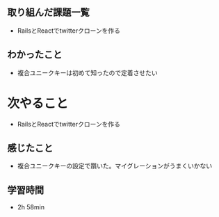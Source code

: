 ## 取り組んだ課題一覧
- RailsとReactでtwitterクローンを作る
## わかったこと
- 複合ユニークキーは初めて知ったので定着させたい
# 次やること
- RailsとReactでtwitterクローンを作る
## 感じたこと
- 複合ユニークキーの設定で躓いた。マイグレーションがうまくいかない
## 学習時間
- 2h 58min